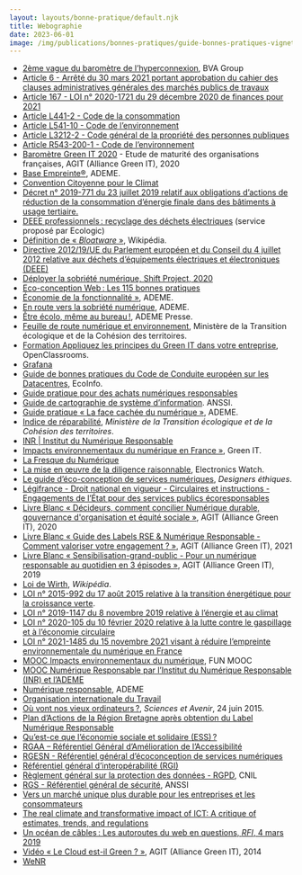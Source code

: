 ```yaml
---
layout: layouts/bonne-pratique/default.njk
title: Webographie
date: 2023-06-01
image: /img/publications/bonnes-pratiques/guide-bonnes-pratiques-vignette.webp
---
```


* [2ème vague du baromètre de l’hyperconnexion](https://www.bva-group.com/sondages/hyperconnexion-ecrans-sondage-bva-fondation-april/), BVA Group
* [Article 6 - Arrêté du 30 mars 2021 portant approbation du cahier des clauses administratives générales des marchés publics de travaux](https://www.legifrance.gouv.fr/jorf/article_jo/JORFARTI000043310447)
* [Article 167 - LOI n° 2020-1721 du 29 décembre 2020 de finances pour 2021](https://www.legifrance.gouv.fr/jorf/article_jo/JORFARTI000042753763)
* [Article L441-2 - Code de la consommation](https://www.legifrance.gouv.fr/codes/article_lc/LEGIARTI000044330817/2021-11-17)
* [Article L541-10 - Code de l’environnement](https://www.legifrance.gouv.fr/codes/article_lc/LEGIARTI000041599099/)
* [Article L3212-2 - Code général de la propriété des personnes publiques](https://www.legifrance.gouv.fr/codes/article_lc/LEGIARTI000042909879)
* [Article R543-200-1 - Code de l’environnement](https://www.legifrance.gouv.fr/codes/article_lc/LEGIARTI000042962500)
* [Baromètre Green IT 2020](https://alliancegreenit.org/barometre-green-it-2020) - Etude de maturité des organisations françaises, AGIT (Alliance Green IT), 2020
* [Base Empreinte®](https://base-empreinte.ademe.fr/), ADEME.
* [Convention Citoyenne pour le Climat](https://propositions.conventioncitoyennepourleclimat.fr/objectif/accompagner-levolution-du-numerique-pour-reduire-ses-impacts-environnementaux/)
* [Décret n° 2019-771 du 23 juillet 2019 relatif aux obligations d’actions de réduction de la consommation d’énergie finale dans des bâtiments  à usage tertiaire.](https://www.legifrance.gouv.fr/jorf/id/JORFTEXT000038812251)
* [DEEE professionnels : recyclage des déchets électriques](https://www.e-dechet.com/) (service proposé par Ecologic)
* [Définition de « *Bloatware* »](https://fr.wikipedia.org/w/index.php?title=Bloatware&oldid=184255084), Wikipédia. 
* [Directive 2012/19/UE du Parlement européen et du Conseil du 4 juillet 2012 relative aux déchets d’équipements électriques et électroniques (DEEE)](https://www.legifrance.gouv.fr/jorf/id/JORFTEXT000026319124)
* [Déployer la sobriété numérique, Shift Project, 2020](https://theshiftproject.org/wp-content/uploads/2020/10/Deployer-la-sobriete-numerique_Rapport-complet_ShiftProject.pdf)
* [Eco-conception Web : Les 115 bonnes pratiques](https://collectif.greenit.fr/ecoconception-web/115-bonnes-pratiques-eco-conception_web.html)
* [Économie de la fonctionnalité »](https://www.ademe.fr/expertises/economie-circulaire/economie-fonctionnalite), ADEME. 
* [En route vers la sobriété numérique](https://librairie.ademe.fr/consommer-autrement/5086-en-route-vers-la-sobriete-numerique-9791029718755.html), ADEME.
* [Être écolo, même au bureau !](https://presse.ademe.fr/2017/06/etre-ecolo-meme-au-bureau-ecolobureau.html), ADEME Presse.
* [Feuille de route numérique et environnement](https://www.ecologie.gouv.fr/numerique-et-environnement-feuille-route), Ministère de la Transition écologique et de la Cohésion des territoires.
* [Formation Appliquez les principes du Green IT dans votre entreprise](https://openclassrooms.com/fr/courses/6227476-appliquez-les-principes-du-green-it-dans-votre-entreprise), OpenClassrooms. 
* [Grafana](https://grafana.com/)
* [Guide de bonnes pratiques du Code de Conduite européen sur les Datacentres](https://ecoinfo.cnrs.fr/2020/05/19/guide-des-bonnes-pratiques-du-code-de-conduite-europeen-sur-les-datacentres/), EcoInfo.
* [Guide pratique pour des achats numériques responsables](https://ecoresponsable.numerique.gouv.fr/publications/guide-pratique-achats-numeriques-responsables/)
* [Guide de cartographie de système d’information](https://www.ssi.gouv.fr/uploads/2018/11/guide-cartographie-systeme-information-anssi-pa-046.pdf). ANSSI.
* [Guide pratique « La face cachée du numérique »](https://librairie.ademe.fr/cadic/2351/guide-pratique-face-cachee-numerique.pdf), ADEME.
* [Indice de réparabilité](https://www.ecologie.gouv.fr/indice-reparabilite), *Ministère de la Transition écologique et de la Cohésion des territoires*.
* [INR | Institut du Numérique Responsable](https://institutnr.org)
* [Impacts environnementaux du numérique en France »](https://www.greenit.fr/impacts-environnementaux-du-numerique-en-france/), Green IT. 
* [La Fresque du Numérique](https://www.fresquedunumerique.org/)
* [La mise en œuvre de la diligence raisonnable](https://electronicswatch.org/fr/la-mise-en-%C5%93uvre-de-la-diligence-raisonnable_2595038), Electronics Watch.
* [Le guide d’éco-conception de services numériques](https://eco-conception.designersethiques.org/guide/), *Designers éthiques*. 
* [Légifrance - Droit national en vigueur - Circulaires et instructions - Engagements de l’État pour des services publics écoresponsables](https://www.legifrance.gouv.fr/download/pdf/circ?id=44936)
* [Livre Blanc « Décideurs, comment concilier Numérique durable, gouvernance d'organisation et équité sociale »](https://alliancegreenit.org/2020-numerique-et-impact-social), AGIT (Alliance Green IT), 2020
* [Livre Blanc « Guide des Labels RSE & Numérique Responsable - Comment valoriser votre engagement ? »](https://alliancegreenit.org/livre-blanc-label), AGIT (Alliance Green IT), 2021
* [Livre Blanc « Sensibilisation-grand-public - Pour un numérique responsable au quotidien en 3 épisodes »](https://alliancegreenit.org/2019-sensibilisation-grand-public), AGIT (Alliance Green IT), 2019
* [Loi de Wirth](https://fr.wikipedia.org/w/index.php?title=Loi_de_Wirth&oldid=187534799), *Wikipédia*. 
* [LOI n° 2015-992 du 17 août 2015 relative à la transition énergétique pour la croissance verte](https://www.legifrance.gouv.fr/loda/id/JORFTEXT000031044385/).
* [LOI n° 2019-1147 du 8 novembre 2019 relative à l’énergie et au climat](https://www.legifrance.gouv.fr/dossierlegislatif/JORFDOLE000038430994/)
* [LOI n° 2020-105 du 10 février 2020 relative à la lutte contre le gaspillage et à l’économie circulaire](https://www.legifrance.gouv.fr/jorf/id/JORFTEXT000041553759/)
* [LOI n° 2021-1485 du 15 novembre 2021 visant à réduire l’empreinte environnementale du numérique en France](https://www.legifrance.gouv.fr/jorf/id/JORFTEXT000044327272)
* [MOOC Impacts environnementaux du numérique](http://www.fun-mooc.fr/fr/cours/impacts-environnementaux-du-numerique/), FUN MOOC
* [MOOC Numérique Responsable par l’Institut du Numérique Responsable (INR) et l’ADEME](https://www.academie-nr.org/)
* [Numérique responsable](https://librairie.ademe.fr/dechets-economie-circulaire/6017-numerique-responsable.html), ADEME
* [Organisation internationale du Travail](https://www.ilo.org/global/lang--fr/index.htm)
* [Où vont nos vieux ordinateurs ?](https://www.sciencesetavenir.fr/nature-environnement/ou-vont-nos-vieux-ordinateurs_16345), *Sciences et Avenir*, 24 juin 2015.
* [Plan d’Actions de la Région Bretagne après obtention du Label Numérique Responsable](https://www.bretagne.bzh/app/uploads/PlanActions_label_Numerique_responsable_-avril_2021.pdf)
* [Qu’est-ce que l’économie sociale et solidaire (ESS) ?](https://www.economie.gouv.fr/cedef/economie-sociale-et-solidaire)
* [RGAA – Référentiel Général d’Amélioration de l’Accessibilité](https://www.numerique.gouv.fr/publications/rgaa-accessibilite/)
* [RGESN - Référentiel général d’écoconception de services numériques](https://ecoresponsable.numerique.gouv.fr/publications/referentiel-general-ecoconception/)
* [Référentiel général d’interopérabilité (RGI)](https://www.numerique.gouv.fr/publications/interoperabilite/)
* [Règlement général sur la protection des données - RGPD](https://www.cnil.fr/fr/reglement-europeen-protection-donnees), CNIL
* [RGS - Référentiel général de sécurité](https://www.ssi.gouv.fr/entreprise/reglementation/confiance-numerique/le-referentiel-general-de-securite-rgs/), ANSSI
* [Vers un marché unique plus durable pour les entreprises et les consommateurs](https://www.europarl.europa.eu/doceo/document/TA-9-2020-0318_FR.html)
* [The real climate and transformative impact of ICT: A critique of estimates, trends, and regulations](https://www.sciencedirect.com/science/article/pii/S2666389921001884#:~:text=Peer%2Dreviewed%20studies%20estimate%20ICT's,between%202.1%25%20and%203.9%25)
* [Un océan de câbles : Les autoroutes du web en questions, *RFI*, 4 mars 2019](https://webdoc.rfi.fr/ocean-cables-sous-marins-internet/chapitre-1.html)
* [Vidéo « Le Cloud est-il Green ? »](https://alliancegreenit.org/2014-video-le-cloud-est-il-green), AGIT (Alliance Green IT), 2014
* [WeNR](https://wenr.isit-europe.org/fr/wenr-mesure-empreinte-si/)
